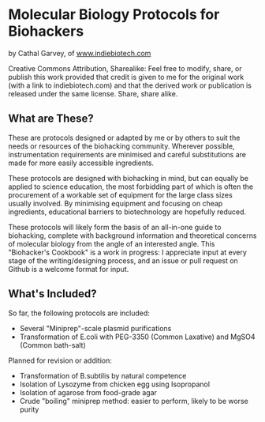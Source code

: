 # Molecular Biology Protocols for Biohackers
by Cathal Garvey, of www.indiebiotech.com

Creative Commons Attribution, Sharealike: Feel free to modify, share, or publish this work provided that credit is given to me for the original work (with a link to indiebiotech.com) and that the derived work or publication is released under the same license. Share, share alike.

## What are These?
These are protocols designed or adapted by me or by others to suit the needs or resources of the biohacking community. Wherever possible, instrumentation requirements are minimised and careful substitutions are made for more easily accessible ingredients.

These protocols are designed with biohacking in mind, but can equally be applied to science education, the most forbidding part of which is often the procurement of a workable set of equipment for the large class sizes usually involved. By minimising equipment and focusing on cheap ingredients, educational barriers to biotechnology are hopefully reduced.

These protocols will likely form the basis of an all-in-one guide to biohacking, complete with background information and theoretical concerns of molecular biology from the angle of an interested angle. This "Biohacker's Cookbook" is a work in progress: I appreciate input at every stage of the writing/designing process, and an issue or pull request on Github is a welcome format for input.

## What's Included?
So far, the following protocols are included:
* Several "Miniprep"-scale plasmid purifications
* Transformation of E.coli with PEG-3350 (Common Laxative) and MgSO4 (Common bath-salt)

Planned for revision or addition:
* Transformation of B.subtilis by natural competence
* Isolation of Lysozyme from chicken egg using Isopropanol
* Isolation of agarose from food-grade agar
* Crude "boiling" miniprep method: easier to perform, likely to be worse purity
